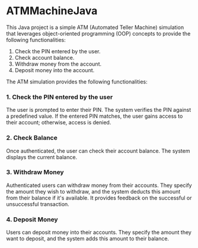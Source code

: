 # ATMMachineJava

This Java project is a simple ATM (Automated Teller Machine) simulation that leverages object-oriented programming (OOP) concepts to provide the following functionalities:

1. Check the PIN entered by the user.
2. Check account balance.
3. Withdraw money from the account.
4. Deposit money into the account.

The ATM simulation provides the following functionalities:

### 1. Check the PIN entered by the user

The user is prompted to enter their PIN. The system verifies the PIN against a predefined value. If the entered PIN matches, the user gains access to their account; otherwise, access is denied.

### 2. Check Balance

Once authenticated, the user can check their account balance. The system displays the current balance.

### 3. Withdraw Money

Authenticated users can withdraw money from their accounts. They specify the amount they wish to withdraw, and the system deducts this amount from their balance if it's available. It provides feedback on the successful or unsuccessful transaction.

### 4. Deposit Money

Users can deposit money into their accounts. They specify the amount they want to deposit, and the system adds this amount to their balance.
